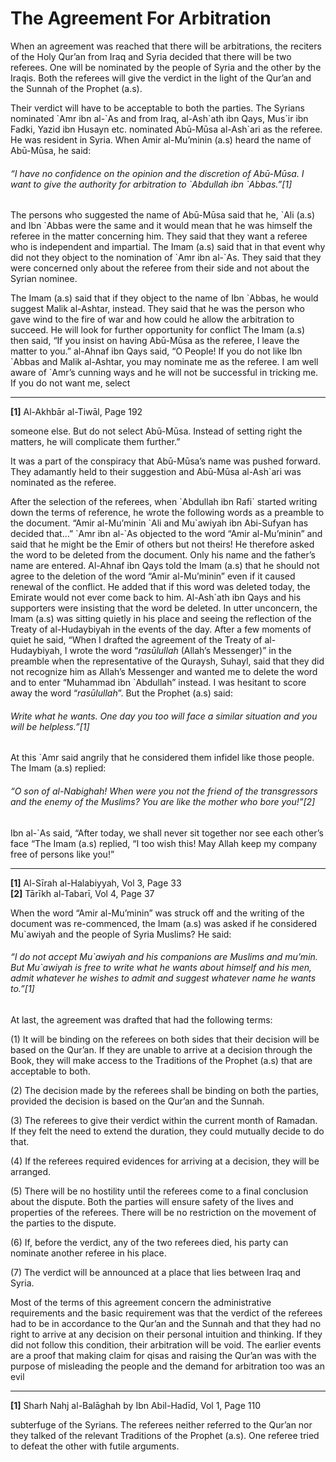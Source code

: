 The Agreement For Arbitration
=============================

When an agreement was reached that there will be arbitrations, the
reciters of the Holy Qur’an from Iraq and Syria decided that there will
be two referees. One will be nominated by the people of Syria and the
other by the Iraqis. Both the referees will give the verdict in the
light of the Qur’an and the Sunnah of the Prophet (a.s).

Their verdict will have to be acceptable to both the parties. The
Syrians nominated \`Amr ibn al-\`As and from Iraq, al-Ash\`ath ibn Qays,
Mus\`ir ibn Fadki, Yazid ibn Husayn etc. nominated Abū-Mūsa al-Ash\`ari
as the referee. He was resident in Syria. When Amir al-Mu’minin (a.s)
heard the name of Abū-Mūsa, he said:

###### “I have no confidence on the opinion and the discretion of Abū-Mūsa. I want to give the authority for arbitration to \`Abdullah ibn \`Abbas.”[1]

The persons who suggested the name of Abū-Mūsa said that he, \`Ali (a.s)
and Ibn \`Abbas were the same and it would mean that he was himself the
referee in the matter concerning him. They said that they want a referee
who is independent and impartial. The Imam (a.s) said that in that event
why did not they object to the nomination of \`Amr ibn al-\`As. They
said that they were concerned only about the referee from their side and
not about the Syrian nominee.

The Imam (a.s) said that if they object to the name of Ibn \`Abbas, he
would suggest Malik al-Ashtar, instead. They said that he was the person
who gave wind to the fire of war and how could he allow the arbitration
to succeed. He will look for further opportunity for conflict The Imam
(a.s) then said, “If you insist on having Abū-Mūsa as the referee, I
leave the matter to you.” al-Ahnaf ibn Qays said, “O People! If you do
not like Ibn \`Abbas and Malik al-Ashtar, you may nominate me as the
referee. I am well aware of \`Amr’s cunning ways and he will not be
successful in tricking me. If you do not want me, select

------------------------------------------------------------------------

**[1]** Al-Akhbār al-Tiwāl, Page 192

someone else. But do not select Abū-Mūsa. Instead of setting right the
matters, he will complicate them further.”

It was a part of the conspiracy that Abū-Mūsa’s name was pushed forward.
They adamantly held to their suggestion and Abū-Mūsa al-Ash\`ari was
nominated as the referee.

After the selection of the referees, when \`Abdullah ibn Rafi\` started
writing down the terms of reference, he wrote the following words as a
preamble to the document. “Amir al-Mu’minin \`Ali and Mu\`awiyah ibn
Abi-Sufyan has decided that…” \`Amr ibn al-\`As objected to the word
“Amir al-Mu’minin” and said that he might be the Emir of others but not
theirs! He therefore asked the word to be deleted from the document.
Only his name and the father’s name are entered. Al-Ahnaf ibn Qays told
the Imam (a.s) that he should not agree to the deletion of the word
“Amir al-Mu’minin” even if it caused renewal of the conflict. He added
that if this word was deleted today, the Emirate would not ever come
back to him. Al-Ash\`ath ibn Qays and his supporters were insisting that
the word be deleted. In utter unconcern, the Imam (a.s) was sitting
quietly in his place and seeing the reflection of the Treaty of
al-Hudaybiyah in the events of the day. After a few moments of quiet he
said, “When I drafted the agreement of the Treaty of al-Hudaybiyah, I
wrote the word “*rasūlullah* (Allah’s Messenger)” in the preamble when
the representative of the Quraysh, Suhayl, said that they did not
recognize him as Allah’s Messenger and wanted me to delete the word and
to enter “Muhammad ibn \`Abdullah” instead. I was hesitant to score away
the word “*rasūlullah*”. But the Prophet (a.s) said:

###### Write what he wants. One day you too will face a similar situation and you will be helpless.”[1]

At this \`Amr said angrily that he considered them infidel like those
people. The Imam (a.s) replied:

###### “O son of al-Nabighah! When were you not the friend of the transgressors and the enemy of the Muslims? You are like the mother who bore you!”[2]

Ibn al-\`As said, “After today, we shall never sit together nor see each
other’s face “The Imam (a.s) replied, “I too wish this! May Allah keep
my company free of persons like you!”

------------------------------------------------------------------------

**[1]** Al-Sīrah al-Halabiyyah, Vol 3, Page 33  
 **[2]** Tārīkh al-Tabarī, Vol 4, Page 37

When the word “Amir al-Mu’minin” was struck off and the writing of the
document was re-commenced, the Imam (a.s) was asked if he considered
Mu\`awiyah and the people of Syria Muslims? He said:

###### “I do not accept Mu\`awiyah and his companions are Muslims and mu’min. But Mu\`awiyah is free to write what he wants about himself and his men, admit whatever he wishes to admit and suggest whatever name he wants to.”[1]

At last, the agreement was drafted that had the following terms:

(1) It will be binding on the referees on both sides that their decision
will be based on the Qur’an. If they are unable to arrive at a decision
through the Book, they will make access to the Traditions of the Prophet
(a.s) that are acceptable to both.

(2) The decision made by the referees shall be binding on both the
parties, provided the decision is based on the Qur’an and the Sunnah.

(3) The referees to give their verdict within the current month of
Ramadan. If they felt the need to extend the duration, they could
mutually decide to do that.

(4) If the referees required evidences for arriving at a decision, they
will be arranged.

(5) There will be no hostility until the referees come to a final
conclusion about the dispute. Both the parties will ensure safety of the
lives and properties of the referees. There will be no restriction on
the movement of the parties to the dispute.

(6) If, before the verdict, any of the two referees died, his party can
nominate another referee in his place.

(7) The verdict will be announced at a place that lies between Iraq and
Syria.

Most of the terms of this agreement concern the administrative
requirements and the basic requirement was that the verdict of the
referees had to be in accordance to the Qur’an and the Sunnah and that
they had no right to arrive at any decision on their personal intuition
and thinking. If they did not follow this condition, their arbitration
will be void. The earlier events are a proof that making claim for qisas
and raising the Qur’an was with the purpose of misleading the people and
the demand for arbitration too was an evil

------------------------------------------------------------------------

**[1]** Sharh Nahj al-Balāghah by Ibn Abil-Hadīd, Vol 1, Page 110

subterfuge of the Syrians. The referees neither referred to the Qur’an
nor they talked of the relevant Traditions of the Prophet (a.s). One
referee tried to defeat the other with futile arguments.
